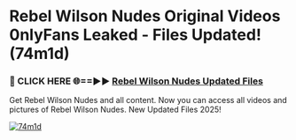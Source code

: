 # Rebel Wilson Nudes Original Videos 0nlyFans Leaked - Files Updated! (74m1d)

<h3>🔴 CLICK HERE 🌐==►► <a href="https://tinyurl.com/yrmya6cz" rel="nofollow">Rebel Wilson Nudes Updated Files</a></h3>

Get Rebel Wilson Nudes and all content. Now you can access all videos and pictures of Rebel Wilson Nudes. New Updated Files 2025!

[![74m1d](https://i.imgur.com/FMdXYCs.gif)](https://tinyurl.com/yrmya6cz)
